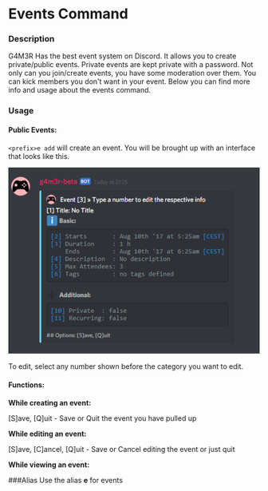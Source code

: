# Events Command

### Description

G4M3R Has the best event system on Discord. It allows you to create private/public events. Private events are kept private with a password. Not only can you join/create events, you have some moderation over them. You can kick members you don't want in your event. Below you can find more info and usage about the events command.

### Usage

#### Public Events:

`<prefix>e add` will create an event. You will be brought up with an interface that looks like this.

![](/assets/import.png)

To edit, select any number shown before the category you want to edit.

#### Functions:

**While creating an event:**

\[S\]ave, \[Q\]uit - Save or Quit the event you have pulled up

**While editing an event:**

\[S\]ave, \[C\]ancel, \[Q\]uit - Save or Cancel editing the event or just quit

**While viewing an event:**

###Alias
Use the alias **e** for events



